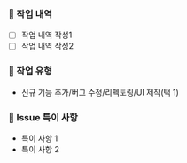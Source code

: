 
### 📙 작업 내역

- [ ] 작업 내역 작성1
- [ ] 작업 내역 작성2

### 📘 작업 유형

- 신규 기능 추가/버그 수정/리펙토링/UI 제작(택 1)

### 📝 Issue 특이 사항

- 특이 사항 1
- 특이 사항 2
